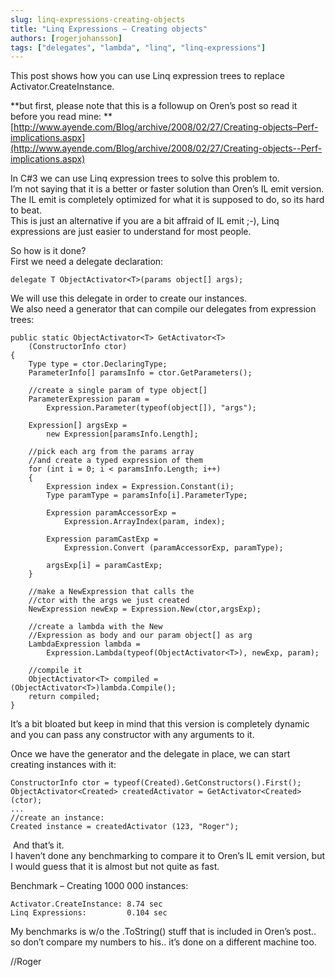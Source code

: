 ```yaml
---
slug: linq-expressions-creating-objects
title: "Linq Expressions – Creating objects"
authors: [rogerjohansson]
tags: ["delegates", "lambda", "linq", "linq-expressions"]
---
```

This post shows how you can use Linq expression trees to replace Activator.CreateInstance.

<!-- truncate -->

**but first, please note that this is a followup on Oren’s post so read it before you read mine:  **
[http://www.ayende.com/Blog/archive/2008/02/27/Creating-objects–Perf-implications.aspx](http://www.ayende.com/Blog/archive/2008/02/27/Creating-objects--Perf-implications.aspx)

In C#3 we can use Linq expression trees to solve this problem to.  
I’m not saying that it is a better or faster solution than Oren’s IL emit version.  
The IL emit is completely optimized for what it is supposed to do, so its hard to beat.  
This is just an alternative if you are a bit affraid of IL emit ;-), Linq expressions are just easier to understand for most people. 

So how is it done?  
First we need a delegate declaration:

```
delegate T ObjectActivator<T>(params object[] args);
```

We will use this delegate in order to create our instances.  
We also need a generator that can compile our delegates from expression trees:

```
public static ObjectActivator<T> GetActivator<T>
    (ConstructorInfo ctor)
{
    Type type = ctor.DeclaringType;
    ParameterInfo[] paramsInfo = ctor.GetParameters();                  

    //create a single param of type object[]
    ParameterExpression param =
        Expression.Parameter(typeof(object[]), "args");
 
    Expression[] argsExp =
        new Expression[paramsInfo.Length];            

    //pick each arg from the params array 
    //and create a typed expression of them
    for (int i = 0; i < paramsInfo.Length; i++)
    {
        Expression index = Expression.Constant(i);
        Type paramType = paramsInfo[i].ParameterType;              

        Expression paramAccessorExp =
            Expression.ArrayIndex(param, index);              

        Expression paramCastExp =
            Expression.Convert (paramAccessorExp, paramType);              

        argsExp[i] = paramCastExp;
    }                  

    //make a NewExpression that calls the
    //ctor with the args we just created
    NewExpression newExp = Expression.New(ctor,argsExp);                  

    //create a lambda with the New
    //Expression as body and our param object[] as arg
    LambdaExpression lambda =
        Expression.Lambda(typeof(ObjectActivator<T>), newExp, param);              

    //compile it
    ObjectActivator<T> compiled = (ObjectActivator<T>)lambda.Compile();
    return compiled;
}
```

It’s a bit bloated but keep in mind that this version is completely dynamic and you can pass any constructor with any arguments to it.

Once we have the generator and the delegate in place, we can start creating instances with it:

```
ConstructorInfo ctor = typeof(Created).GetConstructors().First();
ObjectActivator<Created> createdActivator = GetActivator<Created>(ctor);
...
//create an instance:
Created instance = createdActivator (123, "Roger");
```

 And that’s it.  
I haven’t done any benchmarking to compare it to Oren’s IL emit version, but I would guess that it is almost but not quite as fast.

Benchmark – Creating 1000 000 instances:

```
Activator.CreateInstance: 8.74 sec
Linq Expressions:         0.104 sec
```

My benchmarks is w/o the .ToString() stuff that is included in Oren’s post.. so don’t compare my numbers to his.. it’s done on a different machine too.

//Roger
